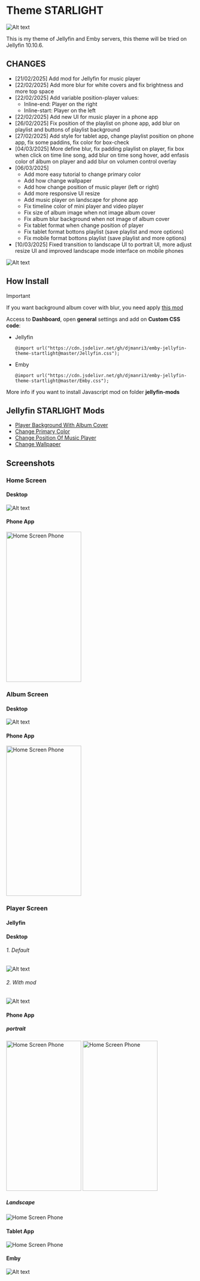 # Theme **STARLIGHT**
![Alt text](images/Screenshot_of_mod.png "Home Screen")

This is my theme of Jellyfin and Emby servers, this theme will be tried on Jellyfin 10.10.6.

## CHANGES
- [21/02/2025] Add mod for Jellyfin for music player
- [22/02/2025] Add more blur for white covers and fix brightness and more top space
- [22/02/2025] Add variable position-player values:
  - Inline-end: Player on the right
  - Inline-start: Player on the left
 - [22/02/2025] Add new UI for music player in a phone app
 - [26/02/2025] Fix position of the playlist on phone app, add blur on playlist and buttons of playlist background
 - [27/02/2025] Add style for tablet app, change playlist position on phone app, fix some paddins, fix color for box-check
 - [04/03/2025] More define blur, fix padding playlist on player, fix box when click on time line song, add blur on time song hover, add enfasis color of álbum on player and add blur on volumen control overlay
 - [06/03/2025]
    - Add more easy tutorial to change primary color
    - Add how change wallpaper
    - Add how change position of music player (left or right)
    - Add more responsive UI resize
    - Add music player on landscape for phone app
    - Fix timeline color of mini player and video player
    - Fix size of album image when not image album cover
    - Fix album blur background when not image of album cover
    - Fix tablet format when change position of player
    - Fix tablet format bottons playlist (save playlist and more options)
    - Fix mobile format bottons playlist (save playlist and more options)
- [10/03/2025] Fixed transition to landscape UI to portrait UI, more adjust resize UI and improved landscape mode interface on mobile phones

![Alt text](images/resize-demo.gif)

## How Install
>[!IMPORTANT]
>If you want background album cover with blur, you need apply [this mod](https://github.com/djmanri3/emby-jellyfin-theme-startlight/tree/main/jellyfin-mods/Player%20Background%20Blur)

Access to **Dashboard**, open **general** settings and add on **Custom CSS code**:
- Jellyfin
  ```
  @import url("https://cdn.jsdelivr.net/gh/djmanri3/emby-jellyfin-theme-startlight@master/Jellyfin.css");
  ```
- Emby
  ```
  @import url("https://cdn.jsdelivr.net/gh/djmanri3/emby-jellyfin-theme-startlight@master/Emby.css");
  ```

More info if you want to install Javascript mod on folder **jellyfin-mods**

## Jellyfin STARLIGHT Mods
- [Player Background With Album Cover](https://github.com/djmanri3/emby-jellyfin-theme-startlight/tree/main/jellyfin-mods/Player%20Background%20Blur)
- [Change Primary Color](https://github.com/djmanri3/emby-jellyfin-theme-startlight/tree/main/jellyfin-mods/Change%20Primary%20Color)
- [Change Position Of Music Player](https://github.com/djmanri3/emby-jellyfin-theme-startlight/tree/main/jellyfin-mods/Change%20Position%20Of%20Player)
- [Change Wallpaper](https://github.com/djmanri3/emby-jellyfin-theme-startlight/tree/main/jellyfin-mods/Change%20Wallpaper)


## Screenshots

### Home Screen
#### Desktop
![Alt text](images/1.png "Home Screen Desktop")
#### Phone App
<img src="images/1_phone.jpg" alt="Home Screen Phone" width="200" height="400">

### Album Screen
#### Desktop
![Alt text](images/2.png "Album Screen")
#### Phone App
<img src="images/2_phone.jpg" alt="Home Screen Phone" width="200" height="400">

### Player Screen
#### Jellyfin
#### Desktop
###### 1. Default
![Alt text](images/3.png "Player Screen Jellyfin Default")

###### 2. With mod
![Alt text](images/Screenshot_of_mod.png "Player Screen Jellyfin Mod")
#### Phone App
##### portrait
<img src="images/3_phone.jpg" alt="Home Screen Phone" width="200" height="400"> <img src="images/4_phone.jpg" alt="Home Screen Phone" width="200" height="400">

##### Landscape
<img src="images/5_phone.jpg" alt="Home Screen Phone">

#### Tablet App
<img src="images/1_tablet.jpg" alt="Home Screen Phone">

#### Emby
![Alt text](images/4.png "Player Screen Jellyfin")
